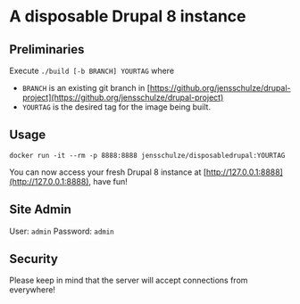 # A disposable Drupal 8 instance

## Preliminaries
Execute `./build [-b BRANCH] YOURTAG` where
* `BRANCH` is an existing git branch in [https://github.org/jensschulze/drupal-project](https://github.org/jensschulze/drupal-project)
* `YOURTAG` is the desired tag for the image being built.

## Usage
`docker run -it --rm -p 8888:8888 jensschulze/disposabledrupal:YOURTAG`

You can now access your fresh Drupal 8 instance at [http://127.0.0.1:8888](http://127.0.0.1:8888), have fun!

## Site Admin
User: `admin`
Password: `admin`

## Security
Please keep in mind that the server will accept connections from everywhere!

